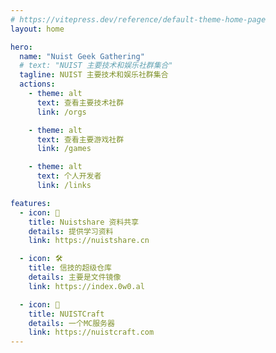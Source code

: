 ```yaml
---
# https://vitepress.dev/reference/default-theme-home-page
layout: home

hero:
  name: "Nuist Geek Gathering"
  # text: "NUIST 主要技术和娱乐社群集合"
  tagline: NUIST 主要技术和娱乐社群集合
  actions:
    - theme: alt
      text: 查看主要技术社群
      link: /orgs

    - theme: alt
      text: 查看主要游戏社群
      link: /games

    - theme: alt
      text: 个人开发者
      link: /links

features:
  - icon: 🎈
    title: Nuistshare 资料共享
    details: 提供学习资料
    link: https://nuistshare.cn

  - icon: 🛠️
    title: 信技的超级仓库
    details: 主要是文件镜像
    link: https://index.0w0.al

  - icon: 🍬
    title: NUISTCraft
    details: 一个MC服务器
    link: https://nuistcraft.com
---
```

